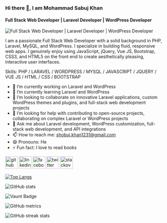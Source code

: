 ### Hi there 👋, I am Mohammad Sabuj Khan
#### Full Stack Web Developer | Laravel Developer | WordPress Developer
![Full Stack Web Developer | Laravel Developer | WordPress Developer](https://media.licdn.com/dms/image/D5616AQHgB2S3-S3_Wg/profile-displaybackgroundimage-shrink_350_1400/0/1700998660019?e=1729123200&v=beta&t=SRf9Uihky66M5rZq5a16WmrHF2lI996I1-ckxzv84RY)

I am a passionate Full Stack Web Developer with a solid background in PHP, Laravel, MySQL, and WordPress. I specialize in building fluid, responsive web apps. I genuinely enjoy using JavaScript, jQuery, Vue JS, Bootstrap, CSS3, and HTML5 on the front end to create aesthetically pleasing, interactive user interfaces.

Skills: PHP / LARAVEL / WORDPRESS / MYSQL / JAVASCRIPT / JQUERY  / VUE JS  /  HTML / CSS / BOOTSTRAP 

- 🔭 I’m currently working on Laravel and WordPress 
- 🌱 I’m currently learning Laravel and WordPress 
- 👯 I’m looking to collaborate on innovative Laravel applications, custom WordPress themes and plugins, and full-stack web development projects 
- 🤔 I’m looking for help with contributing to open-source projects, collaborating on complex Laravel or WordPress projects 
- 💬 Ask me about Laravel development, WordPress customization, full-stack web development, and  API integrations 
- 📫 How to reach me: shobuj.khan1231@gmail.com 
- 😄 Pronouns: He 
- ⚡ Fun fact: I love to read books 


[<img src='https://cdn.jsdelivr.net/npm/simple-icons@3.0.1/icons/github.svg' alt='github' height='40'>](https://github.com/sabuj-khan)  [<img src='https://cdn.jsdelivr.net/npm/simple-icons@3.0.1/icons/linkedin.svg' alt='linkedin' height='40'>](https://www.linkedin.com/in/https://www.linkedin.com/in/mohammad-sabuj-khan//)  [<img src='https://cdn.jsdelivr.net/npm/simple-icons@3.0.1/icons/facebook.svg' alt='facebook' height='40'>](https://www.facebook.com/https://www.facebook.com/shobuj.khan.7505/)  [<img src='https://cdn.jsdelivr.net/npm/simple-icons@3.0.1/icons/twitter.svg' alt='twitter' height='40'>](https://twitter.com/https://x.com/ShobujSabuj)  [<img src='https://cdn.jsdelivr.net/npm/simple-icons@3.0.1/icons/stackoverflow.svg' alt='stackoverflow' height='40'>](https://stackoverflow.com/users/https://stackoverflow.com/users/14521712/sabuj-khan)  

[![Top Langs](https://github-readme-stats.vercel.app/api/top-langs/?username=sabuj-khan)](https://github.com/anuraghazra/github-readme-stats)

![GitHub stats](https://github-readme-stats.vercel.app/api?username=sabuj-khan&show_icons=true&count_private=true)  

![Vaunt Badge](https://api.vaunt.dev/v1/github/entities/sabuj-khan/contributions?format=svg&private=true)  

![GitHub metrics](https://metrics.lecoq.io/sabuj-khan)  

![GitHub streak stats](https://streak-stats.demolab.com/?user=sabuj-khan)  

